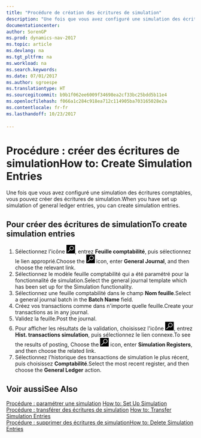 ```yaml
---
title: "Procédure de création des écritures de simulation"
description: "Une fois que vous avez configuré une simulation des écritures comptables, vous pouvez créer des écritures de simulation."
documentationcenter: 
author: SorenGP
ms.prod: dynamics-nav-2017
ms.topic: article
ms.devlang: na
ms.tgt_pltfrm: na
ms.workload: na
ms.search.keywords: 
ms.date: 07/01/2017
ms.author: sgroespe
ms.translationtype: HT
ms.sourcegitcommit: b9b1f062ee6009f34698ea2cf33bc25bdd5b11e4
ms.openlocfilehash: f066a1c284c918ea712c114905ba703165028e2a
ms.contentlocale: fr-fr
ms.lasthandoff: 10/23/2017

---
```

# <a name="how-to-create-simulation-entries"></a><span data-ttu-id="9d389-103">Procédure : créer des écritures de simulation</span><span class="sxs-lookup"><span data-stu-id="9d389-103">How to: Create Simulation Entries</span></span>
<span data-ttu-id="9d389-104">Une fois que vous avez configuré une simulation des écritures comptables, vous pouvez créer des écritures de simulation.</span><span class="sxs-lookup"><span data-stu-id="9d389-104">When you have set up simulation of general ledger entries, you can create simulation entries.</span></span>  

## <a name="to-create-simulation-entries"></a><span data-ttu-id="9d389-105">Pour créer des écritures de simulation</span><span class="sxs-lookup"><span data-stu-id="9d389-105">To create simulation entries</span></span>  

1.  <span data-ttu-id="9d389-106">Sélectionnez l'icône ![Page ou état pour la recherche](../../media/ui-search/search_small.png "Page ou état pour la recherche"), entrez **Feuille comptabilité**, puis sélectionnez le lien approprié.</span><span class="sxs-lookup"><span data-stu-id="9d389-106">Choose the ![Search for Page or Report](../../media/ui-search/search_small.png "Search for Page or Report icon") icon, enter **General Journal**, and then choose the relevant link.</span></span>  
2.  <span data-ttu-id="9d389-107">Sélectionnez le modèle feuille comptabilité qui a été paramétré pour la fonctionnalité de simulation.</span><span class="sxs-lookup"><span data-stu-id="9d389-107">Select the general journal template which has been set up for the Simulation functionality.</span></span>  
3.  <span data-ttu-id="9d389-108">Sélectionnez une feuille comptabilité dans le champ **Nom feuille**.</span><span class="sxs-lookup"><span data-stu-id="9d389-108">Select a general journal batch in the **Batch Name** field.</span></span>  
4.  <span data-ttu-id="9d389-109">Créez vos transactions comme dans n'importe quelle feuille.</span><span class="sxs-lookup"><span data-stu-id="9d389-109">Create your transactions as in any journal.</span></span>  
5.  <span data-ttu-id="9d389-110">Validez la feuille.</span><span class="sxs-lookup"><span data-stu-id="9d389-110">Post the journal.</span></span>  
6.  <span data-ttu-id="9d389-111">Pour afficher les résultats de la validation, choisissez l'icône ![Page ou état pour la recherche](../../media/ui-search/search_small.png "Page ou état pour la recherche"), entrez **Hist. transactions simulation**, puis sélectionnez le lien connexe.</span><span class="sxs-lookup"><span data-stu-id="9d389-111">To see the results of posting, Choose the ![Search for Page or Report](../../media/ui-search/search_small.png "Search for Page or Report icon") icon, enter **Simulation Registers**, and then choose the related link.</span></span>  
7.  <span data-ttu-id="9d389-112">Sélectionnez l'historique des transactions de simulation le plus récent, puis choisissez **Comptabilité**.</span><span class="sxs-lookup"><span data-stu-id="9d389-112">Select the most recent register, and then choose the **General Ledger** action.</span></span>  

## <a name="see-also"></a><span data-ttu-id="9d389-113">Voir aussi</span><span class="sxs-lookup"><span data-stu-id="9d389-113">See Also</span></span>  
 <span data-ttu-id="9d389-114">[Procédure : paramétrer une simulation](how-to-set-up-simulation.md) </span><span class="sxs-lookup"><span data-stu-id="9d389-114">[How to: Set Up Simulation](how-to-set-up-simulation.md) </span></span>  
 <span data-ttu-id="9d389-115">[Procédure : transférer des écritures de simulation](how-to-transfer-simulation-entries.md) </span><span class="sxs-lookup"><span data-stu-id="9d389-115">[How to: Transfer Simulation Entries](how-to-transfer-simulation-entries.md) </span></span>  
 [<span data-ttu-id="9d389-116">Procédure : supprimer des écritures de simulation</span><span class="sxs-lookup"><span data-stu-id="9d389-116">How to: Delete Simulation Entries</span></span>](how-to-delete-simulation-entries.md)

